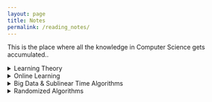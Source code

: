 ```yaml
---
layout: page
title: Notes
permalink: /reading_notes/
---
```


This is the place where all the knowledge in Computer Science gets accumulated..

<details>
  <summary>Learning Theory</summary>
  
  * [Computational Learning Theory](https://www.cs.ox.ac.uk/people/varun.kanade/teaching/CLT-MT2018/lectures/) - Varun Kanade 2018

  * [Machine Learning Theory](https://people.cs.umass.edu/~akshay/courses/cs690m/) - Akshay Krishnamurthy 2017

  * [Machine Learning Theory](http://mjt.cs.illinois.edu/courses/mlt-f18/) (contains links to other courses) - Matus Telgarski 2018

  * [Machine Learning Theory](http://www.cs.cornell.edu/courses/cs6783/2018sp/lectures.html) - Karthik Sridharan

  * [Statistical Learning Theory](https://drona.csa.iisc.ac.in/~shivani/Teaching/E0370/Aug-2011/index.html) - Shivani Agarwal 2011

  * [Theoretical Machine Learning](https://www.cs.princeton.edu/courses/archive/spring19/cos511/schedule.html) - Robert Shapire 2019

  * [Topics in Artificial Intelligence (Learning Theory)](https://ambujtewari.github.io/teaching/LearningTheory-Spring2008/) - Ambuj Tewari 2008

  * [Computational and Statistical Learning Theory](https://ttic.uchicago.edu/~nati/Teaching/TTIC31120/2015/) - Nati Srebro

  * [Introduction to Computational Learning Theory](http://www.cs.columbia.edu/~cs4252/) (only handwritten notes) - Rocco Servedio 2018

</details>


<details>
  <summary>Online Learning</summary>

  * [Jake Abernethy](https://www.cc.gatech.edu/~jabernethy9/)

  * [Introduction to Online Learning](https://haipeng-luo.net/courses/CSCI699/index.html) - Haipeng Luo 2017

  * [Online Methods in Machine Learning, Theory and Applications](http://www.mit.edu/~rakhlin/6.883/#notes) - Sasha Rakhlin

  * [Online Learning](https://courses.cs.washington.edu/courses/cse599s/14sp/index.html) - Brendan McMahan 2014

  * [Advanced Topics in ML and AG](http://advanced-topics-ml-agt-tau-2018.wikidot.com/course-schedule) - Mansour 2018

  * [Online and Adaptive Methods for Machine Learning](https://courses.cs.washington.edu/courses/cse599i/18wi/) - Jamieson 2018

  * [Algorithms and Uncertainty](https://www.win.tue.nl/~nikhil/AU16/) - Bansal 2016

  * [Slivkins](https://www.cs.umd.edu/~slivkins/CMSC858G-fall16/) - Advanced Topics in Theory of Computing: Bandits, Experts, and Games 2016

  * [Introduction to Online Learning](https://parameterfree.com/lecture-notes-on-online-learning/) - Orabona 2019

</details>

<details>
  <summary>Big Data & Sublinear Time Algorithms</summary>

[Resources about Big Data courses](https://www.sketchingbigdata.org)

[Andoni](http://www.mit.edu/~andoni/algoS19/index.html)

[Andoni - Razenstheyn](https://ilyaraz.org/static/class/)

[Woodruff](http://www.cs.cmu.edu/~dwoodruf/teaching/15859-fall19/index.html) - contains link to other courses

[Robert Krauthgamer](http://www.wisdom.weizmann.ac.il/~robi/teaching/2018b-SublinearAlgorithms/)

[Ronitt Rubinfeld](http://people.csail.mit.edu/ronitt/COURSE/S19/)

[Eric Price](https://www.cs.utexas.edu/~ecprice/courses/sublinear/)

</details>

<details>
  <summary>Randomized Algorithms</summary>

[Randomized algorithms and probabilistic analysis](https://homes.cs.washington.edu/~jrl/teaching/cse525au16/index.htmlRandomized Algorithms) - James R. Lee  2016 

[Randomized Algorithms](https://sarielhp.org/teach/13/b_574_rand_alg/) - Sariel Har-Peled 2014

[Randomness and computation](http://appsrv.cse.cuhk.edu.hk/~chi/csc5450-2011/notes.html) - Lap Chi Lau

[Randomized Algorithms](https://www.cs.utexas.edu/~ecprice/courses/randomized/) - Eric Price 2016

</details>
